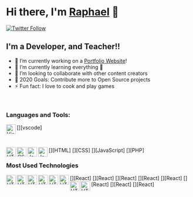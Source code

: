 <!-- Create a cool github profile readme -->

# Hi there, I'm [Raphael](https://souravdey777.github.io) 👋

[![Twitter Follow](https://img.shields.io/twitter/follow/souravdey777?color=1DA1F2&logo=twitter&style=for-the-badge)](https://twitter.com/intent/follow?screen_name=souravdey777)

## I'm a Developer, and Teacher!!

- 🔭 I’m currently working on a [Portfolio Website](https://raphael-reynaud.netlify.app)!
- 🌱 I’m currently learning everything 🤣
- 👯 I’m looking to collaborate with other content creators
- 🥅 2020 Goals: Contribute more to Open Source projects
- ⚡ Fun fact: I love to cook and play games

<!-- Create cool list of technologies with their icons -->
<br />
<!-- Create list of technologies with names and icons -->

### Languages and Tools:

[<img align="left" alt="Visual Studio Code" width="26px" src="https://img.icons8.com/color/344/visual-studio-code-2019.png" />][vscode]

<br />

[<img align="left" alt="HTML" width="26px" src="https://img.icons8.com/color/344/html-5--v1.png" />][HTML]
[<img align="left" alt="CSS" width="26px" src="https://img.icons8.com/color/344/css3.png" />][CSS]
[<img align="left" alt="Javascript" width="26px" src="https://img.icons8.com/color/344/javascript--v1.png" />][JavaScript]
[<img align="left" alt="Javascript" width="26px" src="https://img.icons8.com/dusk/344/php-logo.png" />][PHP]


### Most Used Technologies
<!-- React, Vue, Tailwind, Laravel, MySQL, MongoDB, Node.JS, Discord -->
[<img align="left" alt="HTML" width="26px" src="https://img.icons8.com/color/344/react-native.png" />][React]
[<img align="left" alt="HTML" width="26px" src="https://img.icons8.com/color/344/vue-js.png" />][React]
[<img align="left" alt="HTML" width="26px" src="https://img.icons8.com/color/344/tailwind_css.png" />][React]
[<img align="left" alt="HTML" width="26px" src="https://img.icons8.com/fluency/344/laravel.png" />][React]
[<img align="left" alt="HTML" width="26px" src="https://img.icons8.com/color/344/mysql-logo.png" />][React]
[<img align="left" alt="HTML" width="26px" src="https://img.icons8.com/color/344/mongodb.png" />][React]
[<img align="left" alt="HTML" width="26px" src="https://img.icons8.com/fluency/344/node-js.png" />][React]
[<img align="left" alt="HTML" width="26px" src="https://img.icons8.com/fluency/344/discord-new-logo.png" />][React]
